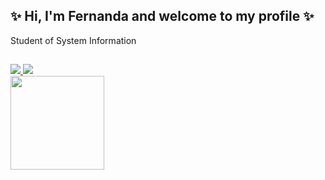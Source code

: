 ## ✨ Hi, I'm Fernanda and welcome to my profile ✨
<div>
   Student of System Information <h2>
</div>

<div> 
  <a href="https://github.com/effyus">
    <img heigth="180em" src="https://github-readme-stats.vercel.app/api?username=effyus&theme=onedark">
    <img heigth="180em" src="https://github-readme-stats.vercel.app/api/top-langs/?username=effyus&hide=html&layout=compact&theme=onedark">
</div>

<div> 
  <img align="rigth" height="150" width="150"src="https://64.media.tumblr.com/2edbfa297c85856e71062efbc31dd054/tumblr_nvnwzhZa9W1ugoy51o1_500.gif"> 
</div>
